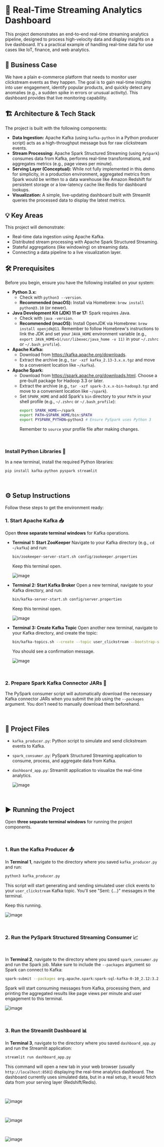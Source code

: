 # 🚀 Real-Time Streaming Analytics Dashboard

This project demonstrates an end-to-end real-time streaming analytics pipeline, designed to process high-velocity data and display insights on a live dashboard. It's a practical example of handling real-time data for use cases like IoT, finance, and web analytics.


## 🎯 Business Case

We have a plain e-commerce platform that needs to monitor user clickstream events as they happen. The goal is to gain real-time insights into user engagement, identify popular products, and quickly detect any anomalies (e.g., a sudden spike in errors or unusual activity). This dashboard provides that live monitoring capability.

## 🏗️ Architecture & Tech Stack

The project is built with the following components:

* **Data Ingestion:** Apache Kafka (using `kafka-python` in a Python producer script) acts as a high-throughput message bus for raw clickstream events.
* **Stream Processing:** Apache Spark Structured Streaming (using `PySpark`) consumes data from Kafka, performs real-time transformations, and aggregates metrics (e.g., page views per minute).
* **Serving Layer (Conceptual):** While not fully implemented in this demo for simplicity, in a production environment, aggregated metrics from Spark would be written to a data warehouse like Amazon Redshift for persistent storage or a low-latency cache like Redis for dashboard lookups.
* **Visualization:** A simple, live-updating dashboard built with Streamlit queries the processed data to display the latest metrics.


## 💡 Key Areas

This project will demonstrate:

* Real-time data ingestion using Apache Kafka.
* Distributed stream processing with Apache Spark Structured Streaming.
* Stateful aggregations (like windowing) on streaming data.
* Connecting a data pipeline to a live visualization layer.


## 🛠️ Prerequisites

Before you begin, ensure you have the following installed on your system:

* **Python 3.x:**
    * Check with `python3 --version`.
    * **Recommended (macOS):** Install via Homebrew: `brew install python@3.10` (or newer).
* **Java Development Kit (JDK) 11 or 17:** Spark requires Java.
    * Check with `java -version`.
    * **Recommended (macOS):** Install OpenJDK via Homebrew: `brew install openjdk@11`. Remember to follow Homebrew's instructions to link the JDK and set your `JAVA_HOME` environment variable (e.g., `export JAVA_HOME=$(/usr/libexec/java_home -v 11)` in your `~/.zshrc` or `~/.bash_profile`).
* **Apache Kafka:**
    * Download from <https://kafka.apache.org/downloads>.
    * Extract the archive (e.g., `tar -xzf kafka_2.13-3.x.x.tgz` and move to a convenient location like `~/kafka`).
* **Apache Spark:**
    * Download from <https://spark.apache.org/downloads.html>. Choose a pre-built package for Hadoop 3.3 or later.
    * Extract the archive (e.g., `tar -xzf spark-3.x.x-bin-hadoop3.tgz` and move to a convenient location like `~/spark`).
    * Set `SPARK_HOME` and add Spark's `bin` directory to your `PATH` in your shell profile (e.g., `~/.zshrc` or `~/.bash_profile`):
        ```bash
        export SPARK_HOME=~/spark
        export PATH=$SPARK_HOME/bin:$PATH
        export PYSPARK_PYTHON=python3 # Ensure PySpark uses Python 3
        ```
        Remember to `source` your profile file after making changes.


<br>

### Install Python Libraries 🐍 

In a new terminal, install the required Python libraries:

```bash
pip install kafka-python pyspark streamlit
```

<br>

## ⚙️ Setup Instructions

Follow these steps to get the environment ready:

### 1. Start Apache Kafka 📥

Open **three separate terminal windows** for Kafka operations.

* **Terminal 1: Start ZooKeeper**
    Navigate to your Kafka directory (e.g., `cd ~/kafka`) and run:
    ```bash
    bin/zookeeper-server-start.sh config/zookeeper.properties
    ```
    Keep this terminal open.

  ![image](https://github.com/user-attachments/assets/5db24da5-341c-4de7-84e2-d8fa8e803775)
  

* **Terminal 2: Start Kafka Broker**
    Open a new terminal, navigate to your Kafka directory, and run:
    ```bash
    bin/kafka-server-start.sh config/server.properties
    ```
    Keep this terminal open.

  ![image](https://github.com/user-attachments/assets/8501a08e-3890-461e-8ce4-f8c74f2c6948)
  

* **Terminal 3: Create Kafka Topic**
    Open another new terminal, navigate to your Kafka directory, and create the topic:
    ```bash
    bin/kafka-topics.sh --create --topic user_clickstream --bootstrap-server localhost:9092 --partitions 1 --replication-factor 1
    ```
    You should see a confirmation message.

  ![image](https://github.com/user-attachments/assets/0264a867-a6ba-4b1a-89d1-92e9c8d101cc)


<br>

### 2. Prepare Spark Kafka Connector JARs 🔗

The PySpark consumer script will automatically download the necessary Kafka connector JARs when you submit the job using the `--packages` argument. You don't need to manually download them beforehand.

<br>


## 📂 Project Files

* `kafka_producer.py`: Python script to simulate and send clickstream events to Kafka.
* `spark_consumer.py`: PySpark Structured Streaming application to consume, process, and aggregate data from Kafka.
* `dashboard_app.py`: Streamlit application to visualize the real-time analytics.

   ![image](https://github.com/user-attachments/assets/109c35bd-66ca-4b81-86a6-b5841125ff5b)

<br>


## ▶️ Running the Project

Open **three separate terminal windows** for running the project components.

<br>


### 1. Run the Kafka Producer 📤

In **Terminal 1**, navigate to the directory where you saved `kafka_producer.py` and run:

```bash
python3 kafka_producer.py
```
This script will start generating and sending simulated user click events to your `user_clickstream` Kafka topic. You'll see "Sent: {...}" messages in the terminal. 

Keep this running.

   ![image](https://github.com/user-attachments/assets/87ea50d4-02e7-4f8a-aa0c-3e6ba2e4f596)


<br>



### 2. Run the PySpark Structured Streaming Consumer 📈
<br>

In **Terminal 2**, navigate to the directory where you saved `spark_consumer.py` and run the Spark job. Make sure to include the `--packages` argument so Spark can connect to Kafka:

```bash
spark-submit --packages org.apache.spark:spark-sql-kafka-0-10_2.12:3.2.0,org.apache.kafka:kafka-clients:2.8.0 spark_consumer.py
```
Spark will start consuming messages from Kafka, processing them, and printing the aggregated results like page views per minute and user engagement to this terminal.

   ![image](https://github.com/user-attachments/assets/ddd15cb0-0605-48ee-b8a4-04ca6242381c)


<br>


### 3. Run the Streamlit Dashboard 📊

In **Terminal 3**, navigate to the directory where you saved `dashboard_app.py` and run the Streamlit application:

```bash
streamlit run dashboard_app.py
```
This command will open a new tab in your web browser (usually `http://localhost:8501`) displaying the real-time analytics dashboard. The dashboard currently uses simulated data, but in a real setup, it would fetch data from your serving layer (Redshift/Redis).


<br>

   ![image](https://github.com/user-attachments/assets/7f486a9b-5133-4b35-8d88-6a49f3ea9ed4)


<br>


   ![image](https://github.com/user-attachments/assets/9b2296d4-e283-470b-947b-84ef0740a46f)


<br>


   ![image](https://github.com/user-attachments/assets/a0070811-2a3d-4a53-8c99-aff906ceed4d)



<br>


